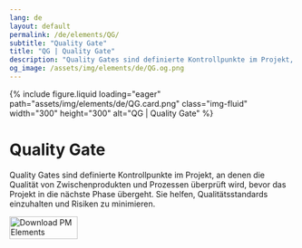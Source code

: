 ```yaml
---
lang: de
layout: default
permalink: /de/elements/QG/
subtitle: "Quality Gate"
title: "QG | Quality Gate"
description: "Quality Gates sind definierte Kontrollpunkte im Projekt, an denen die Qualität von Zwischenprodukten und Prozessen überprüft wird, bevor das Projekt in die nächste Phase übergeht. Sie helfen, Qualitätsstandards einzuhalten und Risiken zu minimieren."
og_image: /assets/img/elements/de/QG.og.png
---
```


{% include figure.liquid loading="eager" path="assets/img/elements/de/QG.card.png" class="img-fluid" width="300" height="300" alt="QG | Quality Gate" %}

# Quality Gate

Quality Gates sind definierte Kontrollpunkte im Projekt, an denen die Qualität von Zwischenprodukten und Prozessen überprüft wird, bevor das Projekt in die nächste Phase übergeht. Sie helfen, Qualitätsstandards einzuhalten und Risiken zu minimieren.

<a href="https://apps.apple.com/app/apple-store/id6738084498?pt=127441684&ct=website&mt=8">
  <img src="{{ "assets/img/en/appstore.png" | relative_url }}" width="120" height="40" alt="Download PM Elements">
</a>
